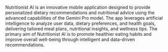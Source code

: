 Nutritionist AI is an innovative mobile application designed to provide personalized dietary recommendations and nutritional advice using the advanced capabilities of the Gemini Pro model. The app leverages artificial intelligence to analyze user data, dietary preferences, and health goals, delivering tailored meal plans, nutritional insights, and wellness tips. The primary aim of Nutritionist AI is to promote healthier eating habits and improve overall well-being through intelligent and data-driven recommendations.

